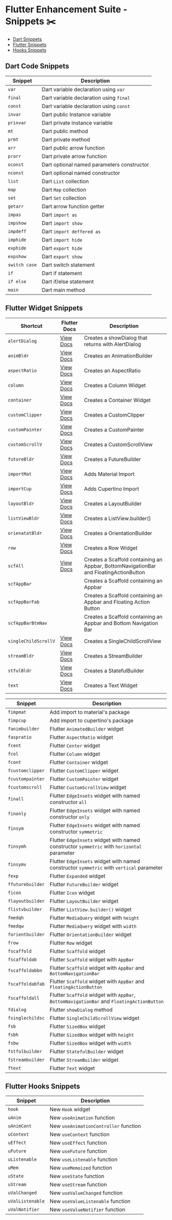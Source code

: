 # Flutter Enhancement Suite - Snippets :scissors: 

- [Dart Snippets](#dart-code-snippets)
- [Flutter Snippets](#flutter-widget-snippets)
- [Hooks Snippets](#flutter-hooks-snippets)

## Dart Code Snippets

| Snippet       | Description                                        |
| --------------| -------------------------------------------------- |
| `var`         | Dart variable declaration using `var`              |
| `final`       | Dart variable declaration using `final`            |
| `const`       | Dart variable declaration using `const`            |
| `invar`       | Dart public Instance variable                      |
| `prinvar`     | Dart private instance variable                     |
| `mt`          | Dart public method                                 |
| `prmt`        | Dart private method                                |
| `arr`         | Dart public arrow function                         |
| `prarr`       | Dart private arrow function                        |
| `oconst`      | Dart optional named parameters constructor         |
| `nconst`      | Dart optional named constructor                    |
| `list`        | Dart `List` collection                             |
| `map`         | Dart `Map` collection                              |
| `set`         | Dart `Set` collection                              |
| `getarr`      | Dart arrow function getter                         |
| `impas`       | Dart `import as`                                   |
| `impshow`     | Dart `import show`                                 |
| `impdeff`     | Dart `import deffered as`                          |
| `imphide`     | Dart `import hide`                                 |
| `exphide`     | Dart `export hide`                                 |
| `expshow`     | Dart `export show`                                 |
| `switch case` | Dart switch statement                              |
| `if`          | Dart if statement                                  |
| `if else`     | Dart if/else statement                             |
| `main`        | Dart main method                                   |

## Flutter Widget Snippets

| Shortcut| Flutter Docs| Description|
| ---------- | ------------------------ | -------------- |
|`alertDialog`|[View Docs](https://docs.flutter.io/flutter/widgets/AlertDialog-class.html)|Creates a showDialog that returns with AlertDialog|
|`animBldr`|[View Docs](https://docs.flutter.io/flutter/widgets/AnimationBuilder-class.html)|Creates an AnimationBuilder|
|`aspectRatio`|[View Docs](https://api.flutter.dev/flutter/widgets/AspectRatio-class.html)|Creates an AspectRatio|
|`column`|[View Docs](https://docs.flutter.io/flutter/widgets/Column-class.html)|Creates a Column Widget|
|`container`|[View Docs](https://docs.flutter.io/flutter/widgets/Container-class.html)|Creates a Container Widget|
|`customClipper`|[View Docs](https://api.flutter.dev/flutter/rendering/CustomClipper-class.html)|Creates a CustomClipper|
|`customPainter`|[View Docs](https://api.flutter.dev/flutter/rendering/CustomPainter-class.html)|Creates a CustomPainter|
|`customScrollV`|[View Docs](https://api.flutter.dev/flutter/widgets/CustomScrollView-class.html)|Creates a CustomScrollView|
|`futureBldr`|[View Docs](https://docs.flutter.io/flutter/widgets/FutureBuilder-class.html)|Creates a FutureBuilder|
|`importMat`|[View Docs](https://api.flutter.dev/flutter/material/material-library.html)|Adds Material Import|
|`importCup`|[View Docs](https://api.flutter.dev/flutter/cupertino/cupertino-library.html)|Adds Cupertino Import|
|`layoutBldr`|[View Docs](https://api.flutter.dev/flutter/widgets/LayoutBuilder-class.html)|Creates a LayoutBuilder|
|`listViewBldr`|[View Docs](https://docs.flutter.io/flutter/widgets/ListView.builder.html)|Creates a ListView.builder()|
|`orienatatBldr`|[View Docs](https://api.flutter.dev/flutter/widgets/OrientationBuilder-class.html)|Creates a OrientationBuilder|
|`row`|[View Docs](https://docs.flutter.io/flutter/widgets/Row-class.html)|Creates a Row Widget|
|`scfAll`|[View Docs](https://docs.flutter.io/flutter/material/Scaffold-class.html)|Creates a Scaffold containing an Appbar, BottomNavigationBar and FloatingActionButton|
|`scfAppBar`| |Creates a Scaffold containing an Appbar|
|`scfAppBarFab`| |Creates a Scaffold containing an Appbar and Floating Action Button|
|`scfAppBarBtmNav`| |Creates a Scaffold containing an Appbar and Bottom Navigation Bar|
|`singleChildScrollV`|[View Docs](https://api.flutter.dev/flutter/widgets/SingleChildScrollView-class.html)|Creates a SingleChildScrollView|
|`streamBldr`|[View Docs](https://docs.flutter.io/flutter/widgets/StreamBuilder-class.html)|Creates a StreamBuilder|
|`stfulBldr`|[View Docs](https://api.flutter.dev/flutter/widgets/StatefulBuilder/StatefulBuilder.html)|Creates a StatefulBuilder|
|`text`|[View Docs](https://docs.flutter.io/flutter/widgets/Text-class.html)|Creates a Text Widget|

| Snippet         | Description                                                                                |
| -----------     | --------------------------------------------------------------------------------           |
| `fimpmat`       | Add import to material's package                                                           |
| `fimpcup`       | Add import to cupertino's package                                                          |
| `fanimbuilder`  | Flutter `AnimatedBuilder` widget                                                           |
| `faspratio`     | Flutter `AspectRatio` widget                                                               |
| `fcent`         | Flutter `Center` widget                                                                    |
| `fcol`          | Flutter `Column` widget                                                                    |
| `fcont`         | Flutter `Container` widget                                                                 |
| `fcustomclipper`| Flutter `CustomClipper` widget                                                             |
| `fcustompainter`| Flutter `CustomPainter` widget                                                             |
| `fcustomscroll` | Flutter `CustomScrollView` widget                                                          |
| `finall`        | Flutter `EdgeInsets` widget with named constructor `all`                                   |
| `finonly`       | Flutter `EdgeInsets` widget with named constructor `only`                                  |
| `finsym`        | Flutter `EdgeInsets` widget with named constructor `symmetric`                             |
| `finsymh`       | Flutter `EdgeInsets` widget with named constructor `symmetric` with `horizontal` parameter |
| `finsymv`       | Flutter `EdgeInsets` widget with named constructor `symmetric` with `vertical` parameter   |
| `fexp`          | Flutter `Expanded` widget                                                                  |
| `ffuturebuilder`| Flutter `FutureBuilder` widget                                                             |
| `ficon`         | Flutter `Icon` widget                                                                      |
| `flayoutbuilder`| Flutter `LayoutBuilder` widget                                                             |
| `flistvbuilder` | Flutter `ListView.builder()` widget                                                        |
| `fmedqh`        | Flutter `MediaQuery` widget with `height`                                                  |
| `fmedqw`        | Flutter `MediaQuery` widget with `width`                                                   |
| `forientbuilder`| Flutter `OrientationBuilder` widget                                                        |
| `frow`          | Flutter `Row` widget                                                                       |
| `fscaffold`     | Flutter `Scaffold` widget                                                                  |
| `fscaffoldab`   | Flutter `Scaffold` widget with `AppBar`                                                    |
| `fscaffoldabbn` | Flutter `Scaffold` widget with `AppBar` and `BottomNavigationBar`                          |
| `fscaffoldabfab`| Flutter `Scaffold` widget with `AppBar` and `FloatingActionButton`                         |
| `fscaffoldall`  | Flutter `Scaffold` widget with `AppBar`, `BottomNavigationBar` and `FloatingActionButton`  |
| `fdialog`       | Flutter `showDialog` method                                                                |
| `fsinglechildsc`| Flutter `SingleChildScrollView` widget                                                     |
| `fsb`           | Flutter `SizedBox` widget                                                                  |
| `fsbh`          | Flutter `SizedBox` widget with `height`                                                    |
| `fsbw`          | Flutter `SizedBox` widget with `width`                                                     |
| `fstfulbuilder` | Flutter `StatefulBuilder` widget                                                           |
| `fstreambuilder`| Flutter `StreamBuilder` widget                                                             |
| `ftext`         | Flutter `Text` widget                                                                      |


## Flutter Hooks Snippets

| Snippet            | Description                           |
| -------------------| --------------------------------------|
| `hook`             | New `Hook` widget                     |
| `uAnim`            | New `useAnimation` function           |
| `uAnimCont`        | New `useAnimationController` function |
| `uContext`         | New `useContext` function             |
| `uEffect`          | New `useEffect` function              |
| `uFuture`          | New `useFuture` function              |
| `uListenable`      | New `useListenable` function          |
| `uMem`             | New `useMemoized` function            |
| `uState`           | New `useState` function               |
| `uStream`          | New `useStream` function              |
| `uValChanged`      | New `useValueChanged` function        |
| `uValListenable`   | New `useValueListenable` function     |
| `uValNotifier`     | New `useValueNotifier` function       |

